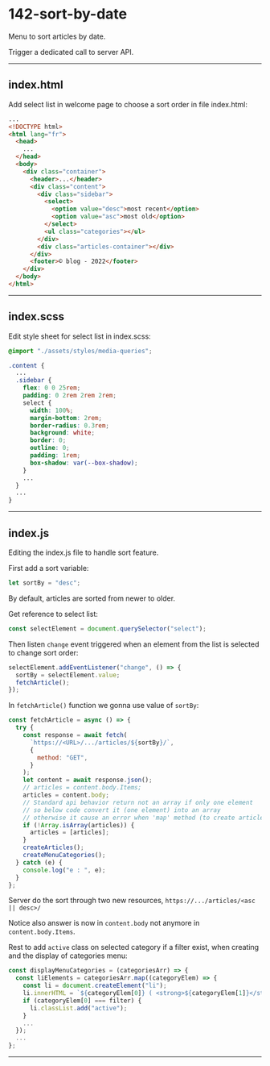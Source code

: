 # 142-sort-by-date

Menu to sort articles by date.

Trigger a dedicated call to server API.

---

## index.html

Add select list in welcome page to choose a sort order in file index.html:

```html
...
<!DOCTYPE html>
<html lang="fr">
  <head>
    ...
  </head>
  <body>
    <div class="container">
      <header>...</header>
      <div class="content">
        <div class="sidebar">
          <select>
            <option value="desc">most recent</option>
            <option value="asc">most old</option>
          </select>
          <ul class="categories"></ul>
        </div>
        <div class="articles-container"></div>
      </div>
      <footer>© blog - 2022</footer>
    </div>
  </body>
</html>
```

---

## index.scss

Edit style sheet for select list in index.scss:

```scss
@import "./assets/styles/media-queries";

.content {
  ...
  .sidebar {
    flex: 0 0 25rem;
    padding: 0 2rem 2rem 2rem;
    select {
      width: 100%;
      margin-bottom: 2rem;
      border-radius: 0.3rem;
      background: white;
      border: 0;
      outline: 0;
      padding: 1rem;
      box-shadow: var(--box-shadow);
    }
    ...
  }
  ...
}

```

---

## index.js

Editing the index.js file to handle sort feature.

First add a sort variable:

```js
let sortBy = "desc";
```

By default, articles are sorted from newer to older.

Get reference to select list:

```js
const selectElement = document.querySelector("select");
```

Then listen `change` event triggered when an element from the list is selected to change sort order:

```js
selectElement.addEventListener("change", () => {
  sortBy = selectElement.value;
  fetchArticle();
});
```

In `fetchArticle()` function we gonna use value of `sortBy`:

```js
const fetchArticle = async () => {
  try {
    const response = await fetch(
      `https://<URL>/.../articles/${sortBy}/`,
      {
        method: "GET",
      }
    );
    let content = await response.json();
    // articles = content.body.Items;
    articles = content.body;
    // Standard api behavior return not an array if only one element
    // so below code convert it (one element) into an array
    // otherwise it cause an error when 'map' method (to create articles) will be called on it.
    if (!Array.isArray(articles)) {
      articles = [articles];
    }
    createArticles();
    createMenuCategories();
  } catch (e) {
    console.log("e : ", e);
  }
};
```

Server do the sort through two new resources, `https://.../articles/<asc || desc>/`

Notice also answer is now in `content.body` not anymore in `content.body.Items`.

Rest to add `active` class on selected category if a filter exist, when creating and the display of categories menu:

```js
const displayMenuCategories = (categoriesArr) => {
  const liElements = categoriesArr.map((categoryElem) => {
    const li = document.createElement("li");
    li.innerHTML = `${categoryElem[0]} ( <strong>${categoryElem[1]}</strong> )`;
    if (categoryElem[0] === filter) {
      li.classList.add("active");
    }
    ...
  });
  ...
};
```

---
